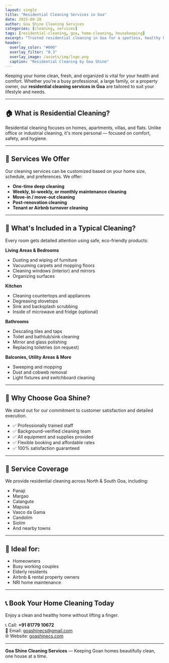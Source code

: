 ```yaml
---
layout: single
title: "Residential Cleaning Services in Goa"
date: 2025-09-20
author: Goa Shine Cleaning Services
categories: [cleaning, services]
tags: [residential-cleaning, goa, home-cleaning, housekeeping]
excerpt: "Trusted residential cleaning in Goa for a spotless, healthy home environment — from deep cleaning to regular housekeeping."
header:
  overlay_color: "#000"
  overlay_filter: "0.3"
  overlay_image: /assets/img/logo.png
  caption: "Residential Cleaning by Goa Shine"
---
```


Keeping your home clean, fresh, and organized is vital for your health and comfort. Whether you’re a busy professional, a large family, or a property owner, our **residential cleaning services in Goa** are tailored to suit your lifestyle and needs.

---

## 🏠 What is Residential Cleaning?

Residential cleaning focuses on homes, apartments, villas, and flats. Unlike office or industrial cleaning, it's more personal — focused on comfort, safety, and hygiene.

---

## 🧹 Services We Offer

Our cleaning services can be customized based on your home size, schedule, and preferences. We offer:

- **One-time deep cleaning**  
- **Weekly, bi-weekly, or monthly maintenance cleaning**  
- **Move-in / move-out cleaning**  
- **Post-renovation cleaning**  
- **Tenant or Airbnb turnover cleaning**  

---

## 🧼 What's Included in a Typical Cleaning?

Every room gets detailed attention using safe, eco-friendly products:

**Living Areas & Bedrooms**  
- Dusting and wiping of furniture  
- Vacuuming carpets and mopping floors  
- Cleaning windows (interior) and mirrors  
- Organizing surfaces

**Kitchen**  
- Cleaning countertops and appliances  
- Degreasing stovetops  
- Sink and backsplash scrubbing  
- Inside of microwave and fridge (optional)

**Bathrooms**  
- Descaling tiles and taps  
- Toilet and bathtub/sink cleaning  
- Mirror and glass polishing  
- Replacing toiletries (on request)

**Balconies, Utility Areas & More**  
- Sweeping and mopping  
- Dust and cobweb removal  
- Light fixtures and switchboard cleaning  

---

## 🌟 Why Choose Goa Shine?

We stand out for our commitment to customer satisfaction and detailed execution.

- ✅ Professionally trained staff  
- ✅ Background-verified cleaning team  
- ✅ All equipment and supplies provided  
- ✅ Flexible booking and affordable rates  
- ✅ 100% satisfaction guaranteed  

---

## 📍 Service Coverage

We provide residential cleaning across North & South Goa, including:

- Panaji  
- Margao  
- Calangute  
- Mapusa  
- Vasco da Gama  
- Candolim  
- Siolim  
- And nearby towns  

---

## 🧽 Ideal for:

- Homeowners  
- Busy working couples  
- Elderly residents  
- Airbnb & rental property owners  
- NRI home maintenance  

---

## 📞 Book Your Home Cleaning Today

Enjoy a clean and healthy home without lifting a finger.

📞 Call: **+91 81779 10672**  
📧 Email: [goashinecs@gmail.com](mailto:goashinecs@gmail.com)  
🌐 Website: [goashinecs.com](https://goashinecs.com)

---

**Goa Shine Cleaning Services** — Keeping Goan homes beautifully clean, one house at a time.

